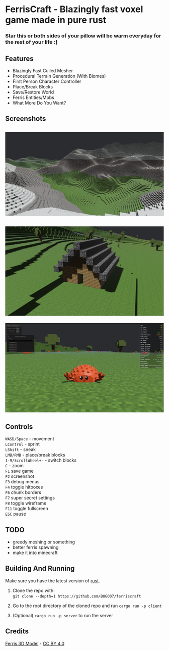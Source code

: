 # FerrisCraft - Blazingly fast voxel game made in pure rust

### Star this or both sides of your pillow will be warm everyday for the rest of your life :]

## Features

- Blazingly Fast Culled Mesher
- Procedural Terrain Generation (With Biomes)
- First Person Character Controller
- Place/Break Blocks
- Save/Restore World
- Ferris Entities/Mobs
- What More Do You Want?

## Screenshots

![screenshot_1](/screenshots/screenshot_1.png)
-
![screenshot_2](/screenshots/screenshot_2.png)
-
![screenshot_3](/screenshots/screenshot_3.png)

## Controls

`WASD/Space` - movement\
`LControl` - sprint\
`LShift` - sneak\
`LMB/RMB` - place/break blocks\
`1-9/ScrollWheel+-` - switch blocks\
`C` - zoom\
`F1` save game\
`F2` screenshot\
`F3` debug menus\
`F4` toggle hitboxes\
`F6` chunk borders\
`F7` super secret settings\
`F8` toggle wireframe\
`F11` toggle fullscreen\
`ESC` pause

## TODO

- greedy meshing or something
- better ferris spawning
- make it into minecraft

## Building And Running

Make sure you have the latest version of [rust](https://rustup.rs/).

1. Clone the repo with:\
`git clone --depth=1 https://github.com/BUGO07/ferriscraft`

2. Go to the root directory of the cloned repo and run `cargo run -p client`

3. (Optional) `cargo run -p server` to run the server

## Credits

[Ferris 3D Model](https://sketchfab.com/3d-models/ferris-the-crab-e9bc16e19d1c4880b30d2aa5fd174887) - [CC BY 4.0](https://creativecommons.org/licenses/by/4.0/)
